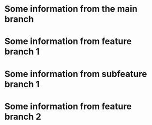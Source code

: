 # Some information from the main branch

# Some information from feature branch 1

# Some information from subfeature branch 1

# Some information from feature branch 2
